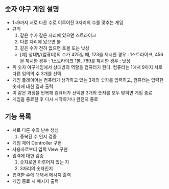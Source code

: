 ## 숫자 야구 게임 설명
- 1~9까지 서로 다른 수로 이루어진 3자리의 수를 맞추는 게임
- 규칙
    1. 같은 수가 같은 자리에 있으면 스트라이크
    2. 다른 자리에 있으면 볼
    3. 같은 수가 전혀 없으면 포볼 또는 낫싱
    - [예] 상대방(컴퓨터)의 수가 425일 때, 123을 제시한 경우 : 1스트라이크, 456을 제시한 경우 : 1스트라이크 1볼, 789를 제시한 경우 : 낫싱
- 위 숫자 야구게임에서 상대방의 역할을 컴퓨터가 한다. 컴퓨터는 1에서 9까지 서로 다른 임의의 수 3개를 선택 
- 게임 플레이어는 컴퓨터가 생각하고 있는 3개의 숫자를 입력하고, 컴퓨터는 입력한 숫자에 대한 결과 출력
- 이 같은 과정을 반복해 컴퓨터가 선택한 3개의 숫자를 모두 맞히면 게임 종료
- 게임을 종료한 후 다시 시작하거나 완전히 종료

## 기능 목록
- 서로 다른 수의 난수 생성
    1. 중복된 수 인지 검증
- 게임 제어 Controller 구현
- 사용자로부터 입력 View 구현
- 입력에 대한 검증
    1. 숫자로만 이루어져 있는 지
    2. 3자리의 숫자인지
- 입력한 수에 대해서 메시지 출력
- 게임 종료 시 메시지 출력
 
